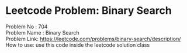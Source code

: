 # Leetcode Problem: Binary Search
Problem No : 704<br/>
Problem Name : Binary Search<br/>
Problem Link: https://leetcode.com/problems/binary-search/description/<br/>
How to use: use this code inside the leetcode solution class
